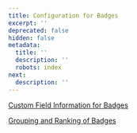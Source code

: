 ```yaml
---
title: Configuration for Badges
excerpt: ''
deprecated: false
hidden: false
metadata:
  title: ''
  description: ''
  robots: index
next:
  description: ''
---
```

[Custom Field Information for Badges](https://docs.capillarytech.com/docs/custom-field-information-for-badges)

[Grouping and Ranking of Badges](https://docs.capillarytech.com/docs/grouping-and-ranking-of-badges)
